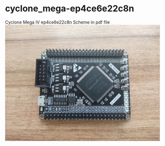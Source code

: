 # cyclone_mega-ep4ce6e22c8n
Cyclone Mega IV ep4ce6e22c8n
Scheme in pdf file
![Image alt](https://github.com/AndriyBatkovich/cyclone_mega-ep4ce6e22c8n/raw/main/photo_5267250929088973314_y.jpg)

